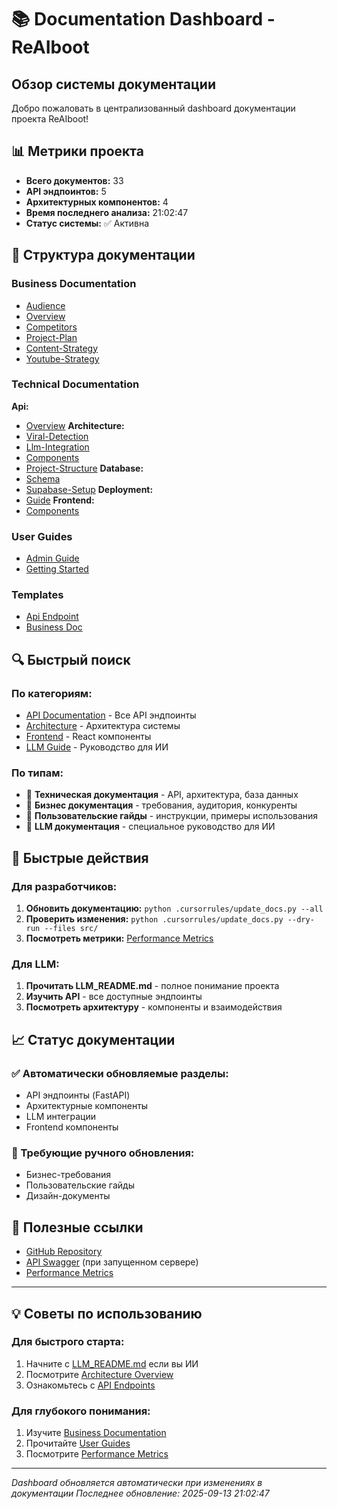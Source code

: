 # 📚 Documentation Dashboard - ReAIboot

## Обзор системы документации

Добро пожаловать в централизованный dashboard документации проекта ReAIboot!

## 📊 Метрики проекта


- **Всего документов:** 33
- **API эндпоинтов:** 5
- **Архитектурных компонентов:** 4
- **Время последнего анализа:** 21:02:47
- **Статус системы:** ✅ Активна


## 📁 Структура документации

### Business Documentation
- [Audience](./business/audience.md)
- [Overview](./business/overview.md)
- [Competitors](./business/competitors.md)
- [Project-Plan](./business/project-plan.md)
- [Content-Strategy](./business/content-strategy.md)
- [Youtube-Strategy](./business/youtube-strategy.md)

### Technical Documentation
**Api:**
  - [Overview](./technical/api/overview.md)
**Architecture:**
  - [Viral-Detection](./technical/architecture/viral-detection.md)
  - [Llm-Integration](./technical/architecture/llm-integration.md)
  - [Components](./technical/architecture/components.md)
  - [Project-Structure](./technical/architecture/project-structure.md)
**Database:**
  - [Schema](./technical/database/schema.md)
  - [Supabase-Setup](./technical/database/supabase-setup.md)
**Deployment:**
  - [Guide](./technical/deployment/guide.md)
**Frontend:**
  - [Components](./technical/frontend/components.md)

### User Guides
- [Admin Guide](./user-guides/admin-guide.md)
- [Getting Started](./user-guides/getting-started.md)

### Templates
- [Api Endpoint](./templates/api-endpoint.md)
- [Business Doc](./templates/business-doc.md)

## 🔍 Быстрый поиск

### По категориям:
- [API Documentation](./technical/api/overview.md) - Все API эндпоинты
- [Architecture](./technical/architecture/components.md) - Архитектура системы
- [Frontend](./technical/frontend/components.md) - React компоненты
- [LLM Guide](./LLM_README.md) - Руководство для ИИ

### По типам:
- 🔧 **Техническая документация** - API, архитектура, база данных
- 💼 **Бизнес документация** - требования, аудитория, конкуренты
- 👥 **Пользовательские гайды** - инструкции, примеры использования
- 🤖 **LLM документация** - специальное руководство для ИИ

## 🚀 Быстрые действия

### Для разработчиков:
1. **Обновить документацию:** `python .cursorrules/update_docs.py --all`
2. **Проверить изменения:** `python .cursorrules/update_docs.py --dry-run --files src/`
3. **Посмотреть метрики:** [Performance Metrics](./metrics/performance.md)

### Для LLM:
1. **Прочитать LLM_README.md** - полное понимание проекта
2. **Изучить API** - все доступные эндпоинты
3. **Посмотреть архитектуру** - компоненты и взаимодействия

## 📈 Статус документации

### ✅ Автоматически обновляемые разделы:
- API эндпоинты (FastAPI)
- Архитектурные компоненты
- LLM интеграции
- Frontend компоненты

### 🔄 Требующие ручного обновления:
- Бизнес-требования
- Пользовательские гайды
- Дизайн-документы

## 🔗 Полезные ссылки

- [GitHub Repository](https://github.com/MrUversky/ReAIboot-Telegram-Analytics)
- [API Swagger](http://localhost:8000/api/docs) (при запущенном сервере)
- [Performance Metrics](./metrics/performance.md)

---

## 💡 Советы по использованию

### Для быстрого старта:
1. Начните с [LLM_README.md](./LLM_README.md) если вы ИИ
2. Посмотрите [Architecture Overview](./technical/architecture/components.md)
3. Ознакомьтесь с [API Endpoints](./technical/api/overview.md)

### Для глубокого понимания:
1. Изучите [Business Documentation](./business/overview.md)
2. Прочитайте [User Guides](./user-guides/getting-started.md)
3. Посмотрите [Performance Metrics](./metrics/performance.md)

---

*Dashboard обновляется автоматически при изменениях в документации*
*Последнее обновление: 2025-09-13 21:02:47*
